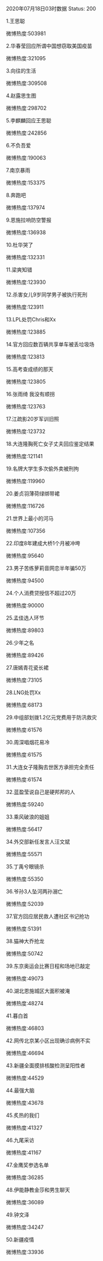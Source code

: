 2020年07月18日03时数据
Status: 200

1.王思聪

微博热度:503981

2.华春莹回应所谓中国想窃取美国疫苗

微博热度:321095

3.向往的生活

微博热度:309508

4.赵露思生图

微博热度:298702

5.李麒麟回应王思聪

微博热度:242856

6.不负吾爱

微博热度:190063

7.南京暴雨

微博热度:153375

8.奔跑吧

微博热度:137974

9.恩施拉响防空警报

微博热度:136938

10.杜华哭了

微博热度:132331

11.梁爽知错

微博热度:123930

12.杀害女儿9岁同学男子被执行死刑

微博热度:123911

13.LPL处罚Chris和Xx

微博热度:123885

14.官方回应数百辆共享单车被丢垃圾场

微博热度:123813

15.高考查成绩的那天

微博热度:123805

16.张雨绮 我没有顺拐

微博热度:123763

17.江疏影20岁军训旧照

微博热度:123732

18.大连隆胸死亡女子丈夫回应鉴定结果

微博热度:121141

19.名牌大学生多次偷外卖被刑拘

微博热度:119960

20.姜贞羽薄荷绿绑带裙

微博热度:116726

21.世界上最小的河马

微博热度:107356

22.印度8年建成大桥1个月被冲垮

微博热度:95640

23.男子苦练萝莉音网恋半年骗50万

微博热度:94500

24.个人消费贷授信不超过20万

微博热度:90000

25.孟佳选人环节

微博热度:89803

26.少年之名

微博热度:89426

27.唐嫣青花瓷长裙

微博热度:73105

28.LNG处罚Xx

微博热度:68173

29.中组部划拨1.2亿元党费用于防汛救灾

微博热度:61576

30.周深唱烟花易冷

微博热度:61575

31.大连女子隆胸去世医方承担完全责任

微博热度:61574

32.蓝盈莹说自己是硬邦邦的人

微博热度:59240

33.乘风破浪的姐姐

微博热度:56417

34.外交部新任发言人汪文斌

微博热度:55571

35.丁禹兮眼镜杀

微博热度:55350

36.爷孙3人坠河两孙溺亡

微博热度:52039

37.官方回应居民救人遭社区书记抢功

微博热度:51391

38.猫神大乔抢龙

微博热度:50742

39.东京奥运会比赛日程和场地已敲定

微博热度:49073

40.湖北恩施城区大面积被淹

微博热度:48274

41.暮白首

微博热度:46803

42.网传北京某小区出现确诊病例不实

微博热度:46694

43.新疆全面摸排核酸检测呈阳性者

微博热度:44529

44.最强大脑

微博热度:43678

45.炙热的我们

微博热度:41327

46.九尾采访

微博热度:41167

47.金鹰奖参选名单

微博热度:36285

48.伊能静教金莎和男生聊天

微博热度:36089

49.钟文泽

微博热度:34247

50.新疆疫情

微博热度:33936

